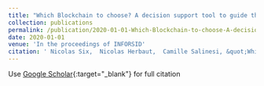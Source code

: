 ```yaml
---
title: "Which Blockchain to choose? A decision support tool to guide the choice of a Blockchain technology"
collection: publications
permalink: /publication/2020-01-01-Which-Blockchain-to-choose-A-decision-support-tool-to-guide-the-choice-of-a-Blockchain-technology
date: 2020-01-01
venue: 'In the proceedings of INFORSID'
citation: ' Nicolas Six,  Nicolas Herbaut,  Camille Salinesi, &quot;Which Blockchain to choose? A decision support tool to guide the choice of a Blockchain technology.&quot; In the proceedings of INFORSID, 2020.'
---
```

Use [Google Scholar](https://scholar.google.com/scholar?q=Which+Blockchain+to+choose?+A+decision+support+tool+to+guide+the+choice+of+a+Blockchain+technology){:target="_blank"} for full citation
